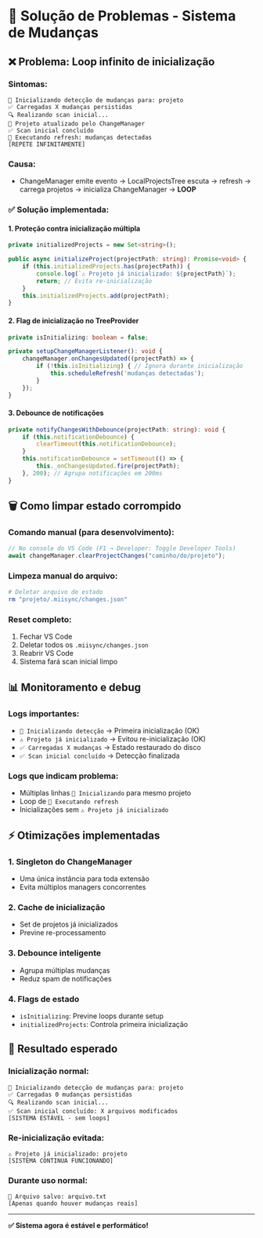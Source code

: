 # 🔧 Solução de Problemas - Sistema de Mudanças

## ❌ Problema: Loop infinito de inicialização

### **Sintomas:**

```
🚀 Inicializando detecção de mudanças para: projeto
✅ Carregadas X mudanças persistidas
🔍 Realizando scan inicial...
🔄 Projeto atualizado pelo ChangeManager
✅ Scan inicial concluído
🔄 Executando refresh: mudanças detectadas
[REPETE INFINITAMENTE]
```

### **Causa:**

- ChangeManager emite evento → LocalProjectsTree escuta → refresh → carrega projetos → inicializa ChangeManager → **LOOP**

### **✅ Solução implementada:**

#### **1. Proteção contra inicialização múltipla**

```typescript
private initializedProjects = new Set<string>();

public async initializeProject(projectPath: string): Promise<void> {
    if (this.initializedProjects.has(projectPath)) {
        console.log(`⚠️ Projeto já inicializado: ${projectPath}`);
        return; // Evita re-inicialização
    }
    this.initializedProjects.add(projectPath);
}
```

#### **2. Flag de inicialização no TreeProvider**

```typescript
private isInitializing: boolean = false;

private setupChangeManagerListener(): void {
    changeManager.onChangesUpdated((projectPath) => {
        if (!this.isInitializing) { // Ignora durante inicialização
            this.scheduleRefresh('mudanças detectadas');
        }
    });
}
```

#### **3. Debounce de notificações**

```typescript
private notifyChangesWithDebounce(projectPath: string): void {
    if (this.notificationDebounce) {
        clearTimeout(this.notificationDebounce);
    }
    this.notificationDebounce = setTimeout(() => {
        this._onChangesUpdated.fire(projectPath);
    }, 200); // Agrupa notificações em 200ms
}
```

## 🗑️ Como limpar estado corrompido

### **Comando manual (para desenvolvimento):**

```typescript
// No console do VS Code (F1 → Developer: Toggle Developer Tools)
await changeManager.clearProjectChanges("caminho/do/projeto");
```

### **Limpeza manual do arquivo:**

```bash
# Deletar arquivo de estado
rm "projeto/.miisync/changes.json"
```

### **Reset completo:**

1. Fechar VS Code
2. Deletar todos os `.miisync/changes.json`
3. Reabrir VS Code
4. Sistema fará scan inicial limpo

## 📊 Monitoramento e debug

### **Logs importantes:**

- `🚀 Inicializando detecção` → Primeira inicialização (OK)
- `⚠️ Projeto já inicializado` → Evitou re-inicialização (OK)
- `✅ Carregadas X mudanças` → Estado restaurado do disco
- `✅ Scan inicial concluído` → Detecção finalizada

### **Logs que indicam problema:**

- Múltiplas linhas `🚀 Inicializando` para mesmo projeto
- Loop de `🔄 Executando refresh`
- Inicializações sem `⚠️ Projeto já inicializado`

## ⚡ Otimizações implementadas

### **1. Singleton do ChangeManager**

- Uma única instância para toda extensão
- Evita múltiplos managers concorrentes

### **2. Cache de inicialização**

- Set de projetos já inicializados
- Previne re-processamento

### **3. Debounce inteligente**

- Agrupa múltiplas mudanças
- Reduz spam de notificações

### **4. Flags de estado**

- `isInitializing`: Previne loops durante setup
- `initializedProjects`: Controla primeira inicialização

## 🎯 Resultado esperado

### **Inicialização normal:**

```
🚀 Inicializando detecção de mudanças para: projeto
✅ Carregadas 0 mudanças persistidas
🔍 Realizando scan inicial...
✅ Scan inicial concluído: X arquivos modificados
[SISTEMA ESTÁVEL - sem loops]
```

### **Re-inicialização evitada:**

```
⚠️ Projeto já inicializado: projeto
[SISTEMA CONTINUA FUNCIONANDO]
```

### **Durante uso normal:**

```
💾 Arquivo salvo: arquivo.txt
[Apenas quando houver mudanças reais]
```

---

**✅ Sistema agora é estável e performático!**
